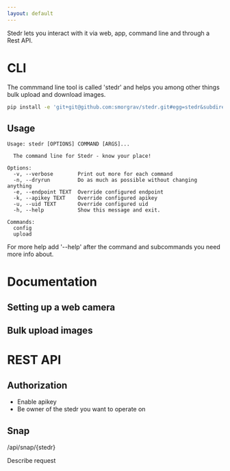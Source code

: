 ```yaml
---
layout: default
---
```


Stedr lets you interact with it via web, app, command line and through a Rest API. 

# CLI

The commmand line tool is called 'stedr' and helps you among other things bulk upload and download images.


```bash
pip install -e 'git+git@github.com:smorgrav/stedr.git#egg=stedr&subdirectory=cli'
```

## Usage
```
Usage: stedr [OPTIONS] COMMAND [ARGS]...

  The command line for Stedr - know your place!

Options:
  -v, --verbose        Print out more for each command
  -n, --dryrun         Do as much as possible without changing anything
  -e, --endpoint TEXT  Override configured endpoint
  -k, --apikey TEXT    Override configured apikey
  -u, --uid TEXT       Override configured uid
  -h, --help           Show this message and exit.

Commands:
  config
  upload
```

For more help add '--help' after the command and subcommands you need more info about.

# Documentation

## Setting up a web camera

## Bulk upload images


# REST API

## Authorization
* Enable apikey
* Be owner of the stedr you want to operate on

## Snap
/api/snap/{stedr}

Describe request


